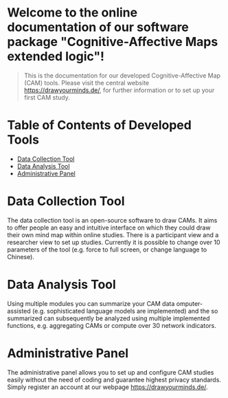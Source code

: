 Welcome to the online documentation of our software package "Cognitive-Affective Maps extended logic"!
===============================================

<!-- 
[![Documentation Status](https://readthedocs.org/projects/example-mkdocs-basic/badge/?version=latest)](https://example-mkdocs-basic.readthedocs.io/en/latest/?badge=latest)
 -->

 > This is the documentation for our developed Cognitive-Affective Map (CAM) tools. Please visit the central website <a href="https://drawyourminds.de/" target="_blank">https://drawyourminds.de/</a>, for further information or to set up your first CAM study.


# Table of Contents of Developed Tools

- [Data Collection Tool](#data-collection-tool)
- [Data Analysis Tool](#data-analysis-tool)
- [Administrative Panel](#administrative-panel)


# Data Collection Tool

The data collection tool is an open-source software to draw CAMs. It aims to offer people an easy and intuitive interface on which they could draw their own mind map within online studies. There is a participant view and a researcher view to set up studies. Currently it is possible to change over 10 parameters of the tool (e.g. force to full screen, or change language to Chinese).


# Data Analysis Tool

Using multiple modules you can summarize your CAM data omputer-assisted (e.g. sophisticated language models are implemented) and the so summarized can subsequently be analyzed using multiple implemented functions, e.g. aggregating CAMs or compute over 30 network indicators. 

# Administrative Panel

The administrative panel allows you to set up and configure CAM studies easily without the need of coding and guarantee highest privacy standards. Simply register an account at our webpage <a href="https://drawyourminds.de/" target="_blank">https://drawyourminds.de/</a>.